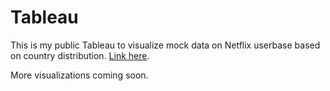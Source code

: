# Tableau
This is my public Tableau to visualize mock data on Netflix userbase based on country distribution. [Link here](https://public.tableau.com/views/NetflixUserbase_16930704847460/Sheet3?:language=en-GB&:display_count=n&:origin=viz_share_link).

More visualizations coming soon.
